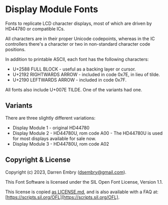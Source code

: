 # Display Module Fonts

Fonts to replicate LCD character displays, most of which are driven by
HD44780 or compatible ICs.

All characters are in their proper Unicode codepoints, whereas in the
IC controllers there's a character or two in non-standard character
code positions.

In addition to printable ASCII, each font has the following
characters:

-   U+2588 FULL BLOCK - useful as a backing layer or cursor.
-   U+2192 RIGHTWARDS ARROW - included in code 0x7E, in lieu of tilde.
-   U+2190 LEFTWARDS ARROW - included in code 0x7F.

All fonts also include U+007E TILDE.  One of the variants had one.

## Variants

There are three slightly different variations:

-   Display Module 1 - original HD44780
-   Display Module 2 - HD44780U, rom code A00 - The HD44780U is used for most displays available for sale now.
-   Display Module 3 - HD44780U, rom code A02

## Copyright & License

Copyright (c) 2023, Darren Embry (dsembry@gmail.com).

This Font Software is licensed under the SIL Open Font License,
Version 1.1.

This license is copied [as LICENSE.md](./LICENSE.md), and is also
available with a FAQ at:
[https://scripts.sil.org/OFL](https://scripts.sil.org/OFL).
